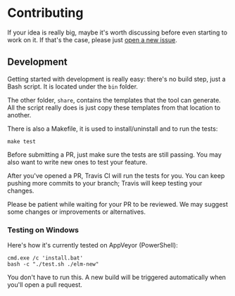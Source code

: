 # Contributing

If your idea is really big, maybe it's worth discussing before even starting to work on it. If that's the case, please just [open a new issue](https://github.com/simonewebdesign/elm-new/issues/new).

## Development

Getting started with development is really easy: there's no build step, just a Bash script. It is located under the `bin` folder.

The other folder, `share`, contains the templates that the tool can generate. All the script really does is just copy these templates from that location to another.

There is also a Makefile, it is used to install/uninstall and to run the tests:

    make test

Before submitting a PR, just make sure the tests are still passing. You may also want to write new ones to test your feature.

After you've opened a PR, Travis CI will run the tests for you. You can keep pushing more commits to your branch; Travis will keep testing your changes.

Please be patient while waiting for your PR to be reviewed. We may suggest some changes or improvements or alternatives.

### Testing on Windows

Here's how it's currently tested on AppVeyor (PowerShell):

    cmd.exe /c 'install.bat'
    bash -c "./test.sh ./elm-new"

You don't have to run this. A new build will be triggered automatically when you'll open a pull request.
